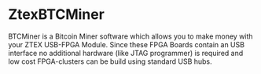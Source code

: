 # ZtexBTCMiner
BTCMiner is a Bitcoin Miner software which allows you to make money with your ZTEX USB-FPGA Module. Since these FPGA Boards contain an USB interface no additional hardware (like JTAG programmer) is required and low cost FPGA-clusters can be build using standard USB hubs.
